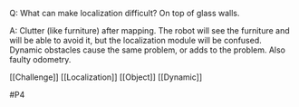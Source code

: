 Q: What can make localization difficult? On top of glass walls.

A: Clutter (like furniture) after mapping. The robot will see the furniture and will be able to avoid it, but the localization module will be confused. Dynamic obstacles cause the same problem, or adds to the problem. Also faulty odometry.

[[Challenge]]
[[Localization]]
[[Object]]
[[Dynamic]]


#P4 
